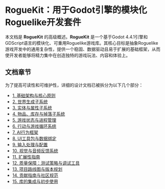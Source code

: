# RogueKit：用于Godot引擎的模块化Roguelike开发套件

本文档是 **RogueKit** 的高级概述。**RogueKit** 是一个基于Godot 4.4.1引擎和GDScript语言的模块化、可重用Roguelike游戏库。其核心目标是抽象Roguelike游戏开发中的通用复杂性，提供一个稳固、数据驱动且易于扩展的基础框架，从而使开发者能够将精力集中在创造独特的游戏玩法、内容和体验上。

## 文档章节

为了提高可读性和可维护性，详细的设计文档已被拆分为以下几个部分：

*   [1. 基础架构与核心原则](./docs/01_architecture_and_principles.md)
*   [2. 世界生成子系统](./docs/02_world_generation.md)
*   [3. 实体与属性子系统](./docs/03_entity_and_stats.md)
*   [4. 物品、库存与掉落子系统](./docs/04_items_and_inventory.md)
*   [5. 游戏状态与进程管理](./docs/05_game_state_and_progress.md)
*   [6. 行动与游戏循环系统](./docs/06_action_and_game_loop.md)
*   [7. AI行为框架](./docs/07_ai_framework.md)
*   [8. UI工具包与数据绑定](./docs/08_ui_toolkit.md)
*   [9. 输入处理与配置](./docs/09_input_handling.md)
*   [10. 视觉与音频反馈系统](./docs/10_feedback_systems.md)
*   [11. 扩展性指南](./docs/11_extensibility_guide.md)
*   [12. 质量保障：测试策略与调试工具](./docs/12_quality_assurance.md)
*   [13. 项目路线图与版本规划](./docs/13_roadmap.md)
*   [14. 贡献指南与社区规范](./docs/14_contribution_guide.md)
*   [15. 库的集成与初步使用](./docs/15_integration_guide.md)